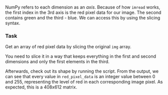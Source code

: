 NumPy refers to each dimension as an <i>axis</i>.
Because of how `imread` works, the first index in the 3rd axis is the red pixel data for our image. 
The second contains green and the third - blue.
We can access this by using the slicing syntax.

### Task
Get an array of red pixel data by slicing the original `img` array. 

<div class="hint">You need to slice it in a way that keeps everything in the first and second 
dimensions and only the first elements in the third.</div>

Afterwards, check out its shape by running the script. 
From the output, we can see that every value in `red_pixel_data` is an integer value between 
0 and 255, representing the level of red in each corresponding image pixel.
As expected, this is a 408x612 matrix.